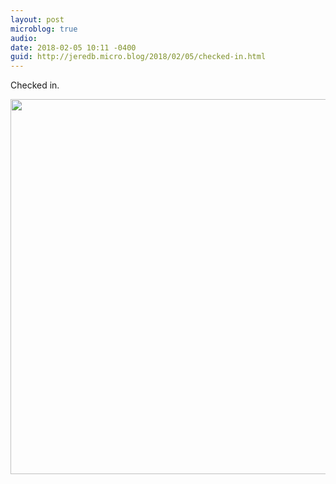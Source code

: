 ```yaml
---
layout: post
microblog: true
audio: 
date: 2018-02-05 10:11 -0400
guid: http://jeredb.micro.blog/2018/02/05/checked-in.html
---
```

Checked in.

<img src="http://micro.jeredb.com/uploads/2018/915a6e57b1.jpg" width="599" height="600" />
